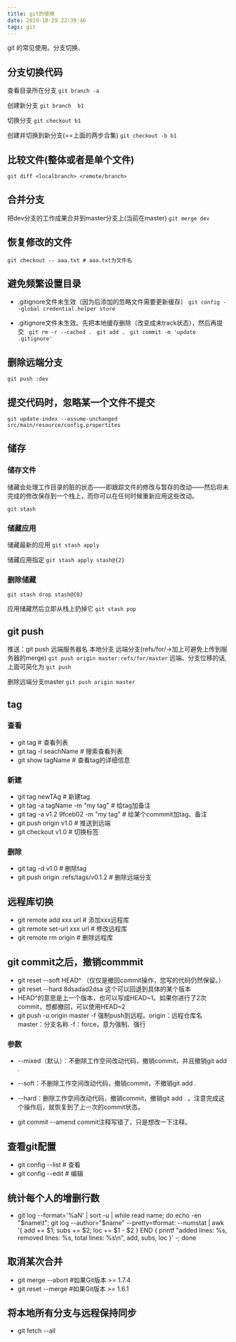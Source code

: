```yaml
---
title: git的使用
date: 2019-10-29 22:39:46
tags: git
---
```


git 的常见使用。分支切换、
<!-- more -->
## 分支切换代码

查看目录所在分支
`git branch -a`

创建新分支
`git branch  b1`

切换分支
`git checkout b1`

创建并切换到新分支(==上面的两步合集)
`git checkout -b b1`

## 比较文件(整体或者是单个文件)

`git diff <localbranch> <remote/branch>`

## 合并分支

把dev分支的工作成果合并到master分支上(当前在master)
`git merge dev`

## 恢复修改的文件

`git checkout -- aaa.txt # aaa.txt为文件名`

## 避免频繁设置目录

+ .gitignore文件未生效（因为后添加的忽略文件需要更新缓存）
`git config --global credential.helper store`

+ .gitignore文件未生效。先把本地缓存删除（改变成未track状态），然后再提交
` git rm -r --cached .`
` git add .`
` git commit -m 'update .gitignore'`


## 删除远端分支

`git push :dev`

## 提交代码时，忽略某一个文件不提交

`git update-index --assume-unchanged src/main/resource/config.propertites`

## 储存

### 储存文件

储藏会处理工作目录的脏的状态——即跟踪文件的修改与暂存的改动——然后将未完成的修改保存到一个栈上，而你可以在任何时候重新应用这些改动。

`git stash`

### 储藏应用

储藏最新的应用
`git stash apply`

储藏应用指定
`git stash apply stash@{2}`

### 删除储藏

`git stash drop stash@{0}`

应用储藏然后立即从栈上扔掉它
`git stash pop`

## git push

推送：git push 远端服务器名 本地分支 远端分支(refs/for/->加上可避免上传到服务器的merge)
`git push origin master:refs/for/master`
远端、分支位移的话,上面可简化为
`git push`

删除远端分支master
`git push origin master`

## tag

### 查看

+ git tag  # 查看列表
+ git tag -l seachName  # 搜索查看列表
+ git show tagName  # 查看tag的详细信息

### 新建

+ git tag newTAg  # 新建tag
+ git tag -a tagName -m "my tag"  # 给tag加备注
+ git tag -a v1.2 9fceb02 -m "my tag"  # 给某个commmit加tag、备注
+ git push origin v1.0  # 推送到远端
+ git checkout v1.0  # 切换标签

### 删除

+ git tag -d v1.0  # 删除tag
+ git push origin :refs/tags/v0.1.2  # 删除远端分支

## 远程库切换

+ git remote add xxx url  # 添加xxx远程库
+ git remote set-url xxx url  # 修改远程库
+ git remote rm origin # 删除远程库

## git commit之后，撤销commmit

+ git reset --soft HEAD^ （仅仅是撤回commit操作，您写的代码仍然保留。）
+ git reset --hard 8dsadad2dsa 这个可以回退到具体的某个版本 
+ HEAD^的意思是上一个版本，也可以写成HEAD\~1。如果你进行了2次commit，想都撤回，可以使用HEAD~2
+ git push -u origin master -f  强制push到远程。origin：远程仓库名  master：分支名称  -f：force，意为强制、强行

### 参数

+ --mixed（默认）：不删除工作空间改动代码，撤销commit，并且撤销git add .
+ --soft：不删除工作空间改动代码，撤销commit，不撤销git add .
+ --hard：删除工作空间改动代码，撤销commit，撤销git add . 。注意完成这个操作后，就恢复到了上一次的commit状态。

+ git commit --amend commit注释写错了，只是想改一下注释。

## 查看git配置

+ git config --list # 查看
+ git config --edit # 编辑

## 统计每个人的增删行数

+ git log --format='%aN' | sort -u | while read name; do echo -en "$name\t"; git log --author="$name" --pretty=tformat: --numstat | awk '{ add += $1; subs += $2; loc += $1 - $2 } END { printf "added lines: %s, removed lines: %s, total lines: %s\n", add, subs, loc }' -; done

## 取消某次合并

+ git merge --abort #如果Git版本 >= 1.7.4
+ git reset --merge #如果Git版本 >= 1.6.1

## 将本地所有分支与远程保持同步

+  git fetch --all
